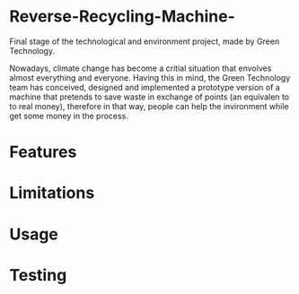 # Reverse-Recycling-Machine-
Final stage of the technological and environment project, made by Green Technology.   


Nowadays, climate change has become a critial situation that envolves almost everything and everyone. Having this in mind, the Green Technology team has conceived, designed and implemented a prototype version of a machine that pretends to save waste in exchange of points (an equivalen to to real money), therefore in that way, people can help the invironment while get some money in the process.

# Features

# Limitations 

# Usage

# Testing
